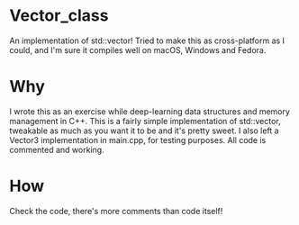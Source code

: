 # Vector_class
An implementation of std::vector!
Tried to make this as cross-platform as I could, and I'm sure it compiles well on macOS, Windows and Fedora.

# Why
I wrote this as an exercise while deep-learning data structures and memory management in C++. This is a fairly simple implementation of std::vector, tweakable as much as you want it to be and it's pretty sweet.
I also left a Vector3 implementation in main.cpp, for testing purposes. All code is commented and working.
# How
Check the code, there's more comments than code itself!
